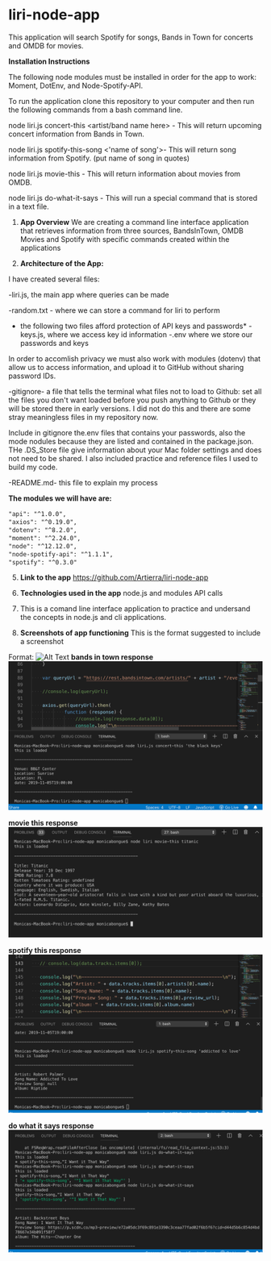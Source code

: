 # liri-node-app
This application will search Spotify for songs, Bands in Town for concerts and OMDB for movies.

**Installation Instructions**

The following node modules must be installed in order for the app to work: Moment, DotEnv, and Node-Spotify-API.

To run the application clone this repository to your computer and then run the following commands from a bash command line.

node liri.js concert-this <artist/band name here> - This will return upcoming concert information from Bands in Town. 

node liri.js spotify-this-song <'name of song'>- This will return song information from Spotify. (put name of song in quotes)

node liri.js movie-this <movie name here> - This will return information about movies from OMDB. 

node liri.js do-what-it-says - This will run a special command that is stored in a text file.

1. **App Overview** 
We are creating a command line interface application that retrieves information from three sources, BandsInTown, OMDB Movies and Spotify with specific commands created within the applications
   

2. **Architecture of the App:**

I have created several files:

-liri.js, the main app where queries can  be made

-random.txt - where we can store a command for liri to perform

   * the following two files afford protection of API keys and passwords*
-keys.js,  where we access key id information
-.env where we store our passwords and keys

In order to accomlish privacy we must also  work with modules (dotenv) that allow us to access information, and upload it to GitHub without sharing password IDs.

-gitignore- a file that tells the terminal what files not to load to Github:
set all the files you don't want loaded before you push anything to Github or they will be stored there in early versions.  I did not do this and there are some stray meaningless files in my repository now.

 Include in gitignore the.env files that contains your passwords, also the mode nodules because they are listed and contained in the package.json. THe .DS_Store file give information about your Mac folder settings and does not need to be shared. I also included practice and reference files I used to build my code.

-README.md- this file to explain my process


**The modules we will have are:**
 
    "api": "^1.0.0",
    "axios": "^0.19.0",
    "dotenv": "^8.2.0",
    "moment": "^2.24.0",
    "node": "^12.12.0",
    "node-spotify-api": "^1.1.1",
    "spotify": "^0.3.0"

5. **Link to the app**
    https://github.com/Artierra/liri-node-app

6. **Technologies used in the app**
    node.js and modules
    API calls 
    

7. This is a comand line interface application to practice and undersand the concepts in node.js and cli applications. 

8. **Screenshots of app functioning**
This is the format suggested to include a screenshot

Format: ![Alt Text](url)
**bands in town response**
![bands-in-town screenshot](https://github.com/Artierra/liri-node-app/blob/master/bands-in-townscreenshot.png)

**movie this response**
![movie-this-screenshot](https://github.com/Artierra/liri-node-app/blob/master/movie-this%20screenshot.png)

**spotify this  response**
![spotify-this-song](https://github.com/Artierra/liri-node-app/blob/master/spotify-this-song%20screenshot.png)


**do what it says response**
![do-what-it-says](https://github.com/Artierra/liri-node-app/blob/master/do-what-it-says.png)

